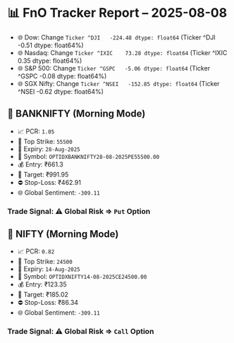 # 📊 FnO Tracker Report – 2025-08-08
- 🌐 Dow: Change `Ticker
^DJI   -224.48
dtype: float64` (Ticker
^DJI   -0.51
dtype: float64%)
- 🌐 Nasdaq: Change `Ticker
^IXIC    73.28
dtype: float64` (Ticker
^IXIC    0.35
dtype: float64%)
- 🌐 S&P 500: Change `Ticker
^GSPC   -5.06
dtype: float64` (Ticker
^GSPC   -0.08
dtype: float64%)
- 🌐 SGX Nifty: Change `Ticker
^NSEI   -152.85
dtype: float64` (Ticker
^NSEI   -0.62
dtype: float64%)
## 📘 BANKNIFTY (Morning Mode)
- 📈 PCR: `1.05`
- 🔢 Top Strike: `55500`
- 📆 Expiry: `28-Aug-2025`
- 🎫 Symbol: `OPTIDXBANKNIFTY28-08-2025PE55500.00`
- 💰 Entry: ₹661.3
- 🎯 Target: ₹991.95
- ⛔ Stop-Loss: ₹462.91
- 🌐 Global Sentiment: `-309.11`
### Trade Signal: ⚠️ Global Risk ⇒ `Put` Option
## 📘 NIFTY (Morning Mode)
- 📈 PCR: `0.82`
- 🔢 Top Strike: `24500`
- 📆 Expiry: `14-Aug-2025`
- 🎫 Symbol: `OPTIDXNIFTY14-08-2025CE24500.00`
- 💰 Entry: ₹123.35
- 🎯 Target: ₹185.02
- ⛔ Stop-Loss: ₹86.34
- 🌐 Global Sentiment: `-309.11`
### Trade Signal: ⚠️ Global Risk ⇒ `Call` Option